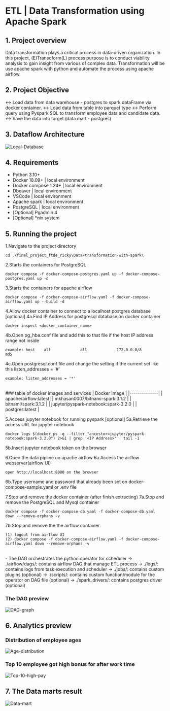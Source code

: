 # ETL | Data Transformation using Apache Spark

## 1. Project overview
Data transformation plays a critical process in data-driven organization.
In this project, (E)Transoform(L) process purpose is to conduct viability analysis to gain insight from various of complex data.
Transformation will be use apache spark with python and automate the process using apache airflow.

## 2. Project Objective
<-> Load data from data warehouse - postgres to spark dataFrame via docker container.
<-> Load data from table into parquet type
<-> Perform query using Pyspark SQL to transform employee data and candidate data.
<-> Save the data into target (data mart - postgres)

## 3. Dataflow Architecture
![Local-Database](https://github.com/vnobets7/final_project_ftde_ricky/blob/ftde-dev/Data-transformation-with-spark/images/SS-System-architecture.PNG)

## 4. Requirements
  - Python 3.10+
  - Docker 18.09+ | local environment
  - Docker compose 1.24+ | local environment
  - Dbeaver | local environment
  - VSCode | local environment
  - Apache spark | local environment
  - PostgreSQL | local environment
  - [Optional] Pgadmin 4
  - [Optional] *nix system

## 5. Running the project
1.Navigate to the project directory
```
cd .\final_project_ftde_ricky\Data-transformation-with-spark\
```	

2.Starts the containers for PostgreSQL
```
docker compose -f docker-compose-postgres.yaml up -f docker-compose-postgres.yaml up -d
```

3.Starts the containers for apache airflow
```
docker compose -f docker-compose-airflow.yaml -f docker-compose-airflow.yaml up --build -d
```

4.Allow docker container to connect to a localhost postgres database [optional]
4a.Find IP Address for postgresql database on docker container
```
docker inspect <docker_container_name>
```
4b.Open pg_hba.conf file and add this to that file if the host IP address range not inside
```
example: host    all             all             172.0.0.0/8            md5
```
4c.Open postgresql.conf file and change the setting if the current set like this listen_addresses = '#'
```
example: listen_addresses = '*'
```
<br>
### table of docker images and services
| Docker Image |
|--------------|
| apache/airflow:latest|
| mkhasan0007/bitnami-spark:3.1.2 |
| bitnami/spark:3.1.2 |
| jupyter/pyspark-notebook:spark-3.2.0 |
| postgres:latest |
<br>

5.Access jupyter notebook for running pyspark [optional]
5a.Retrieve the access URL for jupyter notebook
```
docker logs $(docker ps -q --filter "ancestor=jupyter/pyspark-notebook:spark-3.2.0") 2>&1 | grep '<IP Address>' | tail -1
```
5b.Insert jupyter notebook token on the browser
<br>

6.Open the data pipline on apache airflow
6a.Access the airflow webserver(airflow UI)
```
open http://localhost:8080 on the browser
```
6b.Type username and password that already been set on docker-compose-sample.yaml or .env file
<br>

7.Stop and remove the docker container (after finish extracting)
7a.Stop and remove the PostgreSQL and Mysql container
```
docker compose -f docker-compose-db.yaml -f docker-compose-db.yaml down --remove-orphans -v
```
7b.Stop and remove the the airflow container
```
(1) logout from airflow UI
(2) docker compose -f docker-compose-airflow.yaml -f docker-compose-airflow.yaml down --remove-orphans -v
```
<br>
- The DAG orchestrates the python operator for scheduler
-> ./airflow/dags/: contains airflow DAG that manage ETL process
-> ./logs/: contains logs from task execution and scheduler
-> ./jobs/: contains custom plugins (optional)
-> ./scripts/: contains custom function/module for the operator on DAG file (optional)
-> ./spark_drivers/: contains postgres driver (optional)

### The DAG preview
![DAG-graph](https://github.com/vnobets7/final_project_ftde_ricky/blob/ftde-dev/Data-transformation-with-spark/images/SS-The-graph-view.PNG)

## 6. Analytics preview

### Distribution of employee ages
![Age-distribution](https://github.com/vnobets7/final_project_ftde_ricky/blob/ftde-dev/Data-transformation-with-spark/images/SS-candidate-based-on-aged.PNG)

### Top 10 employee got high bonus for after work time
![Top-10-high-pay](https://github.com/vnobets7/final_project_ftde_ricky/blob/ftde-dev/Data-transformation-with-spark/images/SS-Top-10-higher-total-emp-title.PNG)

## 7. The Data marts result
![Data-mart](https://github.com/vnobets7/final_project_ftde_ricky/blob/ftde-dev/Data-transformation-with-spark/images/SS-Data-mart-docker.PNG)
